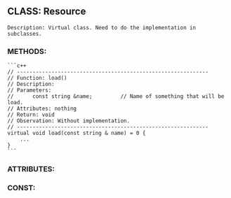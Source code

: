 ## CLASS: Resource
	Description: Virtual class. Need to do the implementation in subclasses.

### METHODS:
	```c++
	// -------------------------------------------------------------  
	// Function: load()  
	// Description:
	// Parameters:
	//		const string &name;			// Name of something that will be load.
	// Attributes: nothing
	// Return: void
	// Observation: Without implementation.
	// -------------------------------------------------------------  
	virtual void load(const string & name) = 0 {
		...
	}
	```  

### ATTRIBUTES:

### CONST:
